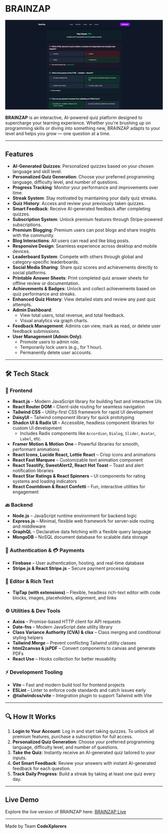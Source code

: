 # BRAINZAP

![BrainZap Banner](./public/quiz-result.png)

**BRAINZAP** is an interactive, AI-powered quiz platform designed to supercharge your learning experience. Whether you're brushing up on programming skills or diving into something new, BRAINZAP adapts to your level and helps you grow — one question at a time.

---

## Features

- **AI-Generated Quizzes**: Personalized quizzes based on your chosen language and skill level.
- **Personalized Quiz Generation**: Choose your preferred programming language, difficulty level, and number of questions.
- **Progress Tracking**: Monitor your performance and improvements over time.
- **Streak System**: Stay motivated by maintaining your daily quiz streaks.
- **Quiz History**: Access and review your previously taken quizzes.
- **Smart Feedback**: Receive AI-generated feedback after completing quizzes.
- **Subscription System**: Unlock premium features through Stripe-powered subscriptions.
- **Premium Blogging**: Premium users can post blogs and share insights with the community.
- **Blog Interactions**: All users can read and like blog posts.
- **Responsive Design**: Seamless experience across desktop and mobile devices.
- **Leaderboard System**: Compete with others through global and category-specific leaderboards.
- **Social Media Sharing**: Share quiz scores and achievements directly to social platforms.
- **Printable Answer Sheets**: Print completed quiz answer sheets for offline review or documentation.
- **Achievements & Badges**: Unlock and collect achievements based on quiz performance and streaks.
- **Enhanced Quiz History**: View detailed stats and review any past quiz attempts.
- **Admin Dashboard**:
  - View total users, total revenue, and total feedback.
  - Visual analytics via graph charts.
- **Feedback Management**: Admins can view, mark as read, or delete user feedback submissions.
- **User Management (Admin Only)**:
  - Promote users to admin role.
  - Temporarily lock users (e.g., for 1 hour).
  - Permanently delete user accounts.

---

## 🛠 Tech Stack

### 🧩 Frontend

- **React.js** – Modern JavaScript library for building fast and interactive UIs
- **React Router DOM** – Client-side routing for seamless navigation
- **Tailwind CSS** – Utility-first CSS framework for rapid UI development
- **DaisyUI** – Tailwind component library for quick prototyping
- **Shadcn UI & Radix UI** – Accessible, headless component libraries for custom UI development
  - Includes Radix components like `Accordion`, `Dialog`, `Slider`, `Avatar`, `Label`, etc.
- **Framer Motion & Motion One** – Powerful libraries for smooth, performant animations
- **React Icons, Lucide React, Lottie React** – Crisp icons and animations
- **React Fast Marquee** – Customizable text animation component
- **React Toastify, SweetAlert2, React Hot Toast** – Toast and alert notification libraries
- **React Star Ratings & React Spinners** – UI components for rating systems and loading indicators
- **React Countdown & React Confetti** – Fun, interactive utilities for engagement

### 🔙 Backend

- **Node.js** – JavaScript runtime environment for backend logic
- **Express.js** – Minimal, flexible web framework for server-side routing and middleware
- **GraphQL** – Declarative data fetching with a flexible query language
- **MongoDB** – NoSQL document database for scalable data storage

### 🔐 Authentication & 💳 Payments

- **Firebase** – User authentication, hosting, and real-time database
- **Stripe.js & React Stripe.js** – Secure payment processing

### 🧰 Editor & Rich Text

- **TipTap (with extensions)** – Flexible, headless rich-text editor with code blocks, images, placeholders, alignment, and links

### ⚙️ Utilities & Dev Tools

- **Axios** – Promise-based HTTP client for API requests
- **Date-fns** – Modern JavaScript date utility library
- **Class Variance Authority (CVA) & clsx** – Class merging and conditional styling helpers
- **Tailwind Merge** – Prevent conflicting Tailwind utility classes
- **html2canvas & jsPDF** – Convert components to canvas and generate PDFs
- **React Use** – Hooks collection for better reusability

### ⚡ Development Tooling

- **Vite** – Fast and modern build tool for frontend projects
- **ESLint** – Linter to enforce code standards and catch issues early
- **@tailwindcss/vite** – Integration plugin to support Tailwind with Vite

---

## 🔍 How It Works

1. **Login to Your Account**: Log in and start taking quizzes. To unlock all premium features, purchase a subscription for full access.
2. **Personalized Quiz Generation**: Choose your preferred programming language, difficulty level, and number of questions.
3. **Take the Quiz**: Instantly receive an AI-generated quiz tailored to your inputs.
4. **Get Smart Feedback**: Review your answers with instant AI-generated feedback for each question.
5. **Track Daily Progress**: Build a streak by taking at least one quiz every day.

---

## Live Demo

Explore the live version of BRAINZAP here: [BRAINZAP Live](https://brain-zap-99226.web.app/)

---

Made by Team **CodeXplorers**
